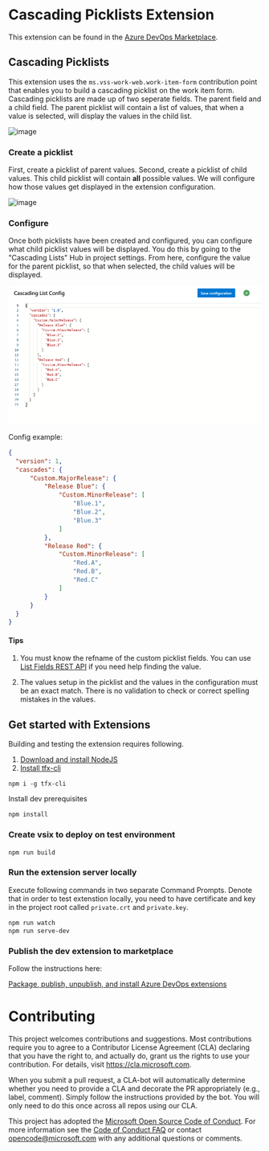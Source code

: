 # Cascading Picklists Extension

This extension can be found in the [Azure DevOps Marketplace](https://marketplace.visualstudio.com/items?itemName=ms-devlabs.cascading-picklists-extension 'Download Cascading Lists extension').

## Cascading Picklists

This extension uses the `ms.vss-work-web.work-item-form` contribution point that enables you to build a cascading picklist on the work item form. Cascading picklists are made up of two seperate fields. The parent field and a child field. The parent picklist will contain a list of values, that when a value is selected, will display the values in the child list.

![image](./images/picklist-demo.gif)

### Create a picklist

First, create a picklist of parent values. Second, create a picklist of child values. This child picklist will contain **all** possible values. We will configure how those values get displayed in the extension configuration.

![image](./images/picklist-child.png)

### Configure

Once both picklists have been created and configured, you can configure what child picklist values will be displayed. You do this by going to the "Cascading Lists" Hub in project settings. From here, configure the value for the parent picklist, so that when selected, the child values will be displayed.

![image](./images/settings-hub-1.png)

Config example:
```json
{
  "version": 1,
  "cascades": {
      "Custom.MajorRelease": {
          "Release Blue": {
              "Custom.MinorRelease": [
                  "Blue.1",
                  "Blue.2",
                  "Blue.3"
              ]
          },
          "Release Red": {
              "Custom.MinorRelease": [
                  "Red.A",
                  "Red.B",
                  "Red.C"
              ]
          }
      }
  }
}
```

#### Tips

1. You must know the refname of the custom picklist fields. You can use [List Fields REST API](https://docs.microsoft.com/en-us/rest/api/azure/devops/wit/fields/list?view=azure-devops-rest-5.0) if you need help finding the value.

2. The values setup in the picklist and the values in the configuration must be an exact match. There is no validation to check or correct spelling mistakes in the values.

## Get started with Extensions

Building and testing the extension requires following.

1.  [Download and install NodeJS](http://nodejs.org 'NodeJS Website')
2.  [Install tfx-cli](https://docs.microsoft.com/en-us/vsts/extend/publish/command-line?view=vsts)

```
npm i -g tfx-cli
```

Install dev prerequisites

```
npm install
```

### Create vsix to deploy on test environment

```
npm run build
```

### Run the extension server locally

Execute following commands in two separate Command Prompts. Denote that in order to test extenstion locally, you need to have certificate and key in the project root called `private.crt` and `private.key`.

```
npm run watch
npm run serve-dev
```

### Publish the dev extension to marketplace

Follow the instructions here:

[Package, publish, unpublish, and install Azure DevOps extensions
](https://docs.microsoft.com/en-us/azure/devops/extend/publish/overview?view=azure-devops)

# Contributing

This project welcomes contributions and suggestions. Most contributions require you to agree to a
Contributor License Agreement (CLA) declaring that you have the right to, and actually do, grant us
the rights to use your contribution. For details, visit https://cla.microsoft.com.

When you submit a pull request, a CLA-bot will automatically determine whether you need to provide
a CLA and decorate the PR appropriately (e.g., label, comment). Simply follow the instructions
provided by the bot. You will only need to do this once across all repos using our CLA.

This project has adopted the [Microsoft Open Source Code of Conduct](https://opensource.microsoft.com/codeofconduct/).
For more information see the [Code of Conduct FAQ](https://opensource.microsoft.com/codeofconduct/faq/) or
contact [opencode@microsoft.com](mailto:opencode@microsoft.com) with any additional questions or comments.
